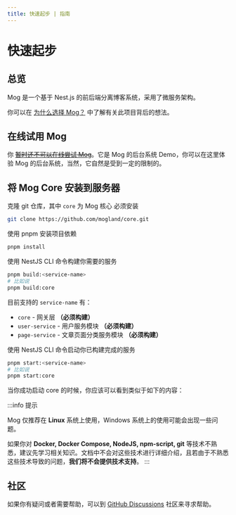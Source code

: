```yaml
---
title: 快速起步 | 指南
---
```


# 快速起步

## 总览

Mog 是一个基于 Nest.js 的前后端分离博客系统，采用了微服务架构。

你可以在 [为什么选择 Mog？](/guide/why) 中了解有关此项目背后的想法。

## 在线试用 Mog

你 ~~[暂时还不可以在线尝试 Mog](#)~~。它是 Mog 的后台系统 Demo，你可以在这里体验 Mog 的后台系统，当然，它自然是受到一定的限制的。

## 将 Mog Core 安装到服务器

克隆 git 仓库，其中 `core` 为 Mog 核心 必须安装

```bash
git clone https://github.com/mogland/core.git
```

使用 pnpm 安装项目依赖

```bash
pnpm install
```

使用 NestJS CLI 命令构建你需要的服务

```bash
pnpm build:<service-name>
# 比如说
pnpm build:core
```

目前支持的 `service-name` 有：

- `core` - 网关层 **（必须构建）**
- `user-service` - 用户服务模块 **（必须构建）**
- `page-service` - 文章页面分类服务模块 **（必须构建）**

使用 NestJS CLI 命令启动你已构建完成的服务

```bash
pnpm start:<service-name>
# 比如说
pnpm start:core
```

当你成功启动 core 的时候，你应该可以看到类似于如下的内容：

<summary></summary>



:::info 提示

Mog 仅推荐在 **Linux** 系统上使用，Windows 系统上的使用可能会出现一些问题。

如果你对 **Docker, Docker Compose, NodeJS, npm-script, git** 等技术不熟悉，建议先学习相关知识。文档中不会对这些技术进行详细介绍，且若由于不熟悉这些技术导致的问题，**我们将不会提供技术支持**。
:::

## 社区

如果你有疑问或者需要帮助，可以到 [GitHub Discussions](https://github.com/mogland/core/discussions) 社区来寻求帮助。
